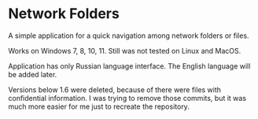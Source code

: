 # Network Folders

A simple application for a quick navigation among network folders or files.

Works on Windows 7, 8, 10, 11. Still was not tested on Linux and MacOS.

Application has only Russian language interface. The English language will be added later.

Versions below 1.6 were deleted, because of there were files with confidential information. I was trying to remove those commits, but it was much more easier for me just to recreate the repository.
